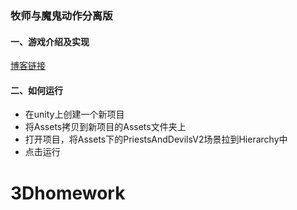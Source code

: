 ### 牧师与魔鬼动作分离版
#### 一、游戏介绍及实现
[博客链接](https://blog.csdn.net/weixin_43867940/article/details/108968708)

#### 二、如何运行
- 在unity上创建一个新项目
- 将Assets拷贝到新项目的Assets文件夹上
- 打开项目，将Assets下的PriestsAndDevilsV2场景拉到Hierarchy中
- 点击运行
# 3Dhomework
